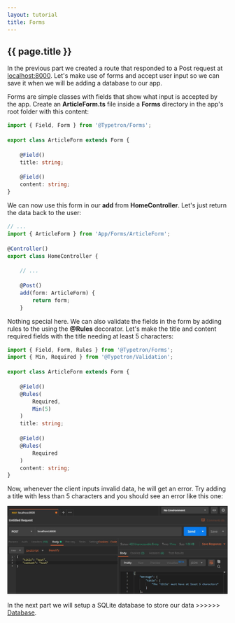 ```yaml
---
layout: tutorial
title: Forms
---
```


## {{ page.title }}

In the previous part we created a route that responded to a Post request at [localhost:8000](http://localhost:8000). 
Let's make use of forms and accept user input so we can save it when we will be adding a database to our app.

Forms are simple classes with fields that show what input is accepted by the app. Create an **ArticleForm.ts** file
inside a **Forms** directory in the app's root folder with this content:

```ts
import { Field, Form } from '@Typetron/Forms';

export class ArticleForm extends Form {

    @Field()
    title: string;

    @Field()
    content: string;
}
``` 

We can now use this form in our **add** from **HomeController**. Let's just return the data back to the user:

```ts
// ...
import { ArticleForm } from 'App/Forms/ArticleForm';

@Controller()
export class HomeController {

    // ...

    @Post()
    add(form: ArticleForm) {
        return form;
    }
``` 

Nothing special here. We can also validate the fields in the form by adding rules to the using the **@Rules** decorator.
Let's make the title and content required fields with the title needing at least 5 characters:

```ts
import { Field, Form, Rules } from '@Typetron/Forms';
import { Min, Required } from '@Typetron/Validation';

export class ArticleForm extends Form {

    @Field()
    @Rules(
        Required,
        Min(5)
    )
    title: string;

    @Field()
    @Rules(
        Required
    )
    content: string;
}
```

Now, whenever the client inputs invalid data, he will get an error. Try adding a title with less than 5 
characters and you should see an error like this one:


<p align="center">
  <img src="/images/tutorials/blog/invalid-form.jpg" />
</p> 


In the next part we will setup a SQLite database to store our data >>>>>> [Database](database).

